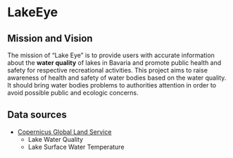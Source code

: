 # LakeEye
## Mission and Vision
The mission of “Lake Eye” is to provide users with accurate information about the **water quality** of lakes in Bavaria and promote public health and safety for respective recreational activities. This project aims to raise awareness of health and safety of water bodies based on the water quality. It should bring water bodies problems to authorities attention in order to avoid possible public and ecologic concerns.
## Data sources
* [Copernicus Global Land Service](https://land.copernicus.eu/global/)
  * Lake Water Quality
  * Lake Surface Water Temperature

